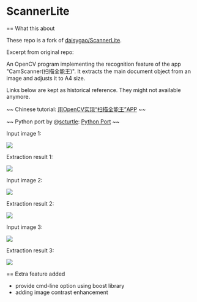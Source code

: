 ScannerLite
===========


== What this about

These repo is a fork of [daisygao/ScannerLite](https://github.com/daisygao/ScannerLite).

Excerpt from original repo:

An OpenCV program implementing the recognition feature of the app "CamScanner(扫描全能王)". It extracts the main document object from an image and adjusts it to A4 size.

Links below are kept as historical reference. They might not available anymore.

~~ Chinese tutorial: [用OpenCV实现“扫描全能王”APP](http://daisygao.com/2014/02/17/%E7%94%A8opencv%E5%AE%9E%E7%8E%B0%E6%89%AB%E6%8F%8F%E5%85%A8%E8%83%BD%E7%8E%8Bcamscanner/) ~~

~~ Python port by @[scturtle](https://github.com/scturtle): [Python Port](https://gist.github.com/scturtle/9052852) ~~


Input image 1:

![](images/doc1.jpg)

Extraction result 1:

![](output/dst1.jpg)

Input image 2:

![](images/doc2.jpg)

Extraction result 2:

![](output/dst2.jpg)

Input image 3:

![](images/doc3.jpg)

Extraction result 3:

![](output/dst3.jpg)


== Extra feature added

* provide cmd-line option using boost library
* adding image contrast enhancement
